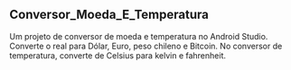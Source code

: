 ## Conversor_Moeda_E_Temperatura
Um projeto de conversor de moeda e temperatura no Android Studio. Converte o real para Dólar, Euro, peso chileno e Bitcoin. 
No conversor de temperatura, converte de Celsius para kelvin e fahrenheit.
